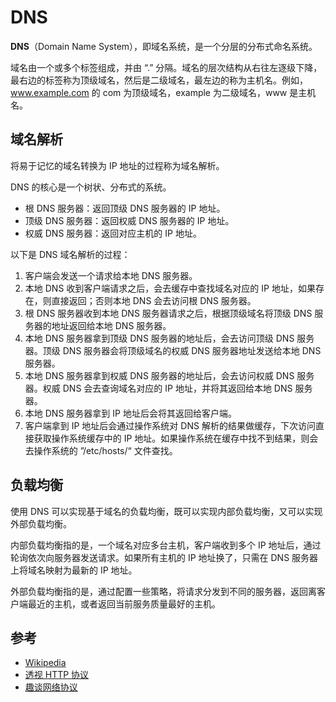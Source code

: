 # DNS

**DNS**（Domain Name System），即域名系统，是一个分层的分布式命名系统。

域名由一个或多个标签组成，并由 “.” 分隔。域名的层次结构从右往左逐级下降，最右边的标签称为顶级域名，然后是二级域名，最左边的称为主机名。例如，www.example.com 的 com 为顶级域名，example 为二级域名，www 是主机名。

## 域名解析

将易于记忆的域名转换为 IP 地址的过程称为域名解析。

DNS 的核心是一个树状、分布式的系统。

- 根 DNS 服务器：返回顶级 DNS 服务器的 IP 地址。
- 顶级 DNS 服务器：返回权威 DNS 服务器的 IP 地址。
- 权威 DNS 服务器：返回对应主机的 IP 地址。

以下是 DNS 域名解析的过程：

1. 客户端会发送一个请求给本地 DNS 服务器。
2. 本地 DNS 收到客户端请求之后，会去缓存中查找域名对应的 IP 地址，如果存在，则直接返回；否则本地 DNS 会去访问根 DNS 服务器。
3. 根 DNS 服务器收到本地 DNS 服务器请求之后，根据顶级域名将顶级 DNS 服务器的地址返回给本地 DNS 服务器。
4. 本地 DNS 服务器拿到顶级 DNS 服务器的地址后，会去访问顶级 DNS 服务器。顶级 DNS 服务器会将顶级域名的权威 DNS 服务器地址发送给本地 DNS 服务器。
5. 本地 DNS 服务器拿到权威 DNS 服务器的地址后，会去访问权威 DNS 服务器。权威 DNS 会去查询域名对应的 IP 地址，并将其返回给本地 DNS 服务器。
6. 本地 DNS 服务器拿到 IP 地址后会将其返回给客户端。
7. 客户端拿到 IP 地址后会通过操作系统对 DNS 解析的结果做缓存，下次访问直接获取操作系统缓存中的 IP 地址。如果操作系统在缓存中找不到结果，则会去操作系统的 ”/etc/hosts/“ 文件查找。

## 负载均衡

使用 DNS 可以实现基于域名的负载均衡，既可以实现内部负载均衡，又可以实现外部负载均衡。

内部负载均衡指的是，一个域名对应多台主机，客户端收到多个 IP 地址后，通过轮询依次向服务器发送请求。如果所有主机的 IP 地址换了，只需在 DNS 服务器上将域名映射为最新的 IP 地址。

外部负载均衡指的是，通过配置一些策略，将请求分发到不同的服务器，返回离客户端最近的主机，或者返回当前服务质量最好的主机。

## 参考

- [Wikipedia](https://en.wikipedia.org/wiki/Domain_Name_System)
- [透视 HTTP 协议](https://time.geekbang.com/column/article/99665)
- [趣谈网络协议](https://time.geekbang.com/column/article/9895)